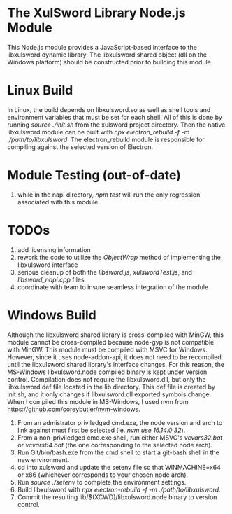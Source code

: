 # The XulSword Library Node.js Module

This Node.js module provides a JavaScript-based interface to the libxulsword dynamic library. The libxulsword shared object (dll on the Windows platform) should be constructed prior to building this module.

# Linux Build
In Linux, the build depends on libxulsword.so as well as shell tools and environment variables that must be set for each shell. All of this is done by running _source ./init.sh_ from the xulsword project directory. Then the native libxulsword module can be built with _npx electron\_rebuild -f -m ./path/to/libxulsword_. The electron_rebuild module is responsible for compiling against the selected version of Electron.

# Module Testing (out-of-date)
1. while in the napi directory, _npm test_ will run the only regression associated with this module.

# TODOs
1. add licensing information
2. rework the code to utilize the _ObjectWrap_ method of implementing the libxulsword interface
3. serious cleanup of both the _libsword.js_, _xulswordTest.js_, and _libsword_napi.cpp_ files
4. coordinate with team to insure seamless integration of the module

# Windows Build
Although the libxulsword shared library is cross-compiled with MinGW, this module cannot be cross-compiled because node-gyp is not compatible with MinGW. This module must be compiled with MSVC for Windows. However, since it uses node-addon-api, it does not need to be recompiled until the libxulsword shared library's interface changes. For this reason, the MS-Windows libxulsword.node compiled binary is kept under version control. Compilation does not require the libxulsword.dll, but only the libxulsword.def file located in the lib directory. This def file is created by init.sh, and it only changes if libxulsword.dll exported symbols change. When I compiled this module in MS-Windows, I used nvm from https://github.com/coreybutler/nvm-windows.
1. From an admistrator priviledged cmd.exe, the node version and arch to link against must first be selected (ie. _nvm use 16.14.0 32_).
2. From a non-priviledged cmd.exe shell, run either MSVC's _vcvars32.bat_ or _vcvars64.bat_ (the one corresponding to the selected node arch).
3. Run Git/bin/bash.exe from the cmd shell to start a git-bash shell in the new environment.
4. cd into xulsword and update the setenv file so that WINMACHINE=x64 or x86 (whichever corresponds to your chosen node arch).
5. Run _source ./setenv_ to complete the environment settings.
6. Build libxulsword with _npx electron-rebuild -f -m ./path/to/libxulsword_.
7. Commit the resulting lib/$(XCWD)/libxulsword.node binary to version control.
